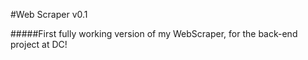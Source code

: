 #Web Scraper v0.1

#####First fully working version of my WebScraper, for the back-end project at DC! 